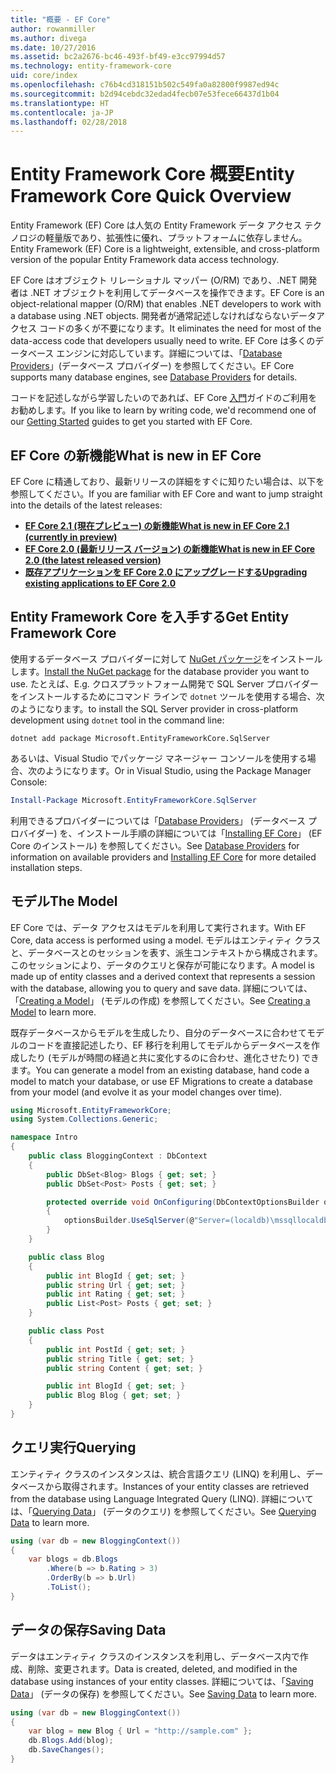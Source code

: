 ```yaml
---
title: "概要 - EF Core"
author: rowanmiller
ms.author: divega
ms.date: 10/27/2016
ms.assetid: bc2a2676-bc46-493f-bf49-e3cc97994d57
ms.technology: entity-framework-core
uid: core/index
ms.openlocfilehash: c76b4cd318151b502c549fa0a82800f9987ed94c
ms.sourcegitcommit: b2d94cebdc32edad4fecb07e53fece66437d1b04
ms.translationtype: HT
ms.contentlocale: ja-JP
ms.lasthandoff: 02/28/2018
---
```

# <a name="entity-framework-core-quick-overview"></a><span data-ttu-id="456c2-102">Entity Framework Core 概要</span><span class="sxs-lookup"><span data-stu-id="456c2-102">Entity Framework Core Quick Overview</span></span>

<span data-ttu-id="456c2-103">Entity Framework (EF) Core は人気の Entity Framework データ アクセス テクノロジの軽量版であり、拡張性に優れ、プラットフォームに依存しません。</span><span class="sxs-lookup"><span data-stu-id="456c2-103">Entity Framework (EF) Core is a lightweight, extensible, and cross-platform version of the popular Entity Framework data access technology.</span></span>

<span data-ttu-id="456c2-104">EF Core はオブジェクト リレーショナル マッパー (O/RM) であり、.NET 開発者は .NET オブジェクトを利用してデータベースを操作できます。</span><span class="sxs-lookup"><span data-stu-id="456c2-104">EF Core is an object-relational mapper (O/RM) that enables .NET developers to work with a database using .NET objects.</span></span> <span data-ttu-id="456c2-105">開発者が通常記述しなければならないデータアクセス コードの多くが不要になります。</span><span class="sxs-lookup"><span data-stu-id="456c2-105">It eliminates the need for most of the data-access code that developers usually need to write.</span></span> <span data-ttu-id="456c2-106">EF Core は多くのデータベース エンジンに対応しています。詳細については、「[Database Providers](providers/index.md)」(データベース プロバイダー) を参照してください。</span><span class="sxs-lookup"><span data-stu-id="456c2-106">EF Core supports many database engines, see [Database Providers](providers/index.md) for details.</span></span>

<span data-ttu-id="456c2-107">コードを記述しながら学習したいのであれば、EF Core [入門](get-started/index.md)ガイドのご利用をお勧めします。</span><span class="sxs-lookup"><span data-stu-id="456c2-107">If you like to learn by writing code, we'd recommend one of our [Getting Started](get-started/index.md) guides to get you started with EF Core.</span></span>

## <a name="what-is-new-in-ef-core"></a><span data-ttu-id="456c2-108">EF Core の新機能</span><span class="sxs-lookup"><span data-stu-id="456c2-108">What is new in EF Core</span></span>

<span data-ttu-id="456c2-109">EF Core に精通しており、最新リリースの詳細をすぐに知りたい場合は、以下を参照してください。</span><span class="sxs-lookup"><span data-stu-id="456c2-109">If you are familiar with EF Core and want to jump straight into the details of the latest releases:</span></span>

- <span data-ttu-id="456c2-110">**[EF Core 2.1 (現在プレビュー) の新機能](xref:core/what-is-new/ef-core-2.1)**</span><span class="sxs-lookup"><span data-stu-id="456c2-110">**[What is new in EF Core 2.1 (currently in preview)](xref:core/what-is-new/ef-core-2.1)**</span></span>
- <span data-ttu-id="456c2-111">**[EF Core 2.0 (最新リリース バージョン) の新機能](xref:core/what-is-new/ef-core-2.0)**</span><span class="sxs-lookup"><span data-stu-id="456c2-111">**[What is new in EF Core 2.0 (the latest released version)](xref:core/what-is-new/ef-core-2.0)**</span></span>
- <span data-ttu-id="456c2-112">**[既存アプリケーションを EF Core 2.0 にアップグレードする](xref:core/miscellaneous/1x-2x-upgrade)**</span><span class="sxs-lookup"><span data-stu-id="456c2-112">**[Upgrading existing applications to EF Core 2.0](xref:core/miscellaneous/1x-2x-upgrade)**</span></span>


## <a name="get-entity-framework-core"></a><span data-ttu-id="456c2-113">Entity Framework Core を入手する</span><span class="sxs-lookup"><span data-stu-id="456c2-113">Get Entity Framework Core</span></span>

<span data-ttu-id="456c2-114">使用するデータベース プロバイダーに対して [NuGet パッケージ](https://docs.nuget.org/ndocs/quickstart/use-a-package)をインストールします。</span><span class="sxs-lookup"><span data-stu-id="456c2-114">[Install the NuGet package](https://docs.nuget.org/ndocs/quickstart/use-a-package) for the database provider you want to use.</span></span> <span data-ttu-id="456c2-115">たとえば、</span><span class="sxs-lookup"><span data-stu-id="456c2-115">E.g.</span></span> <span data-ttu-id="456c2-116">クロスプラットフォーム開発で SQL Server プロバイダーをインストールするためにコマンド ラインで `dotnet` ツールを使用する場合、次のようになります。</span><span class="sxs-lookup"><span data-stu-id="456c2-116">to install the SQL Server provider in cross-platform development using `dotnet` tool in the command line:</span></span>

``` Console
dotnet add package Microsoft.EntityFrameworkCore.SqlServer
```

<span data-ttu-id="456c2-117">あるいは、Visual Studio でパッケージ マネージャー コンソールを使用する場合、次のようになります。</span><span class="sxs-lookup"><span data-stu-id="456c2-117">Or in Visual Studio, using the Package Manager Console:</span></span>

``` PowerShell
Install-Package Microsoft.EntityFrameworkCore.SqlServer
```
<span data-ttu-id="456c2-118">利用できるプロバイダーについては「[Database Providers](providers/index.md)」 (データベース プロバイダー) を、インストール手順の詳細については「[Installing EF Core](get-started/install/index.md)」 (EF Core のインストール) を参照してください。</span><span class="sxs-lookup"><span data-stu-id="456c2-118">See [Database Providers](providers/index.md) for information on available providers and [Installing EF Core](get-started/install/index.md) for more detailed installation steps.</span></span>

## <a name="the-model"></a><span data-ttu-id="456c2-119">モデル</span><span class="sxs-lookup"><span data-stu-id="456c2-119">The Model</span></span>

<span data-ttu-id="456c2-120">EF Core では、データ アクセスはモデルを利用して実行されます。</span><span class="sxs-lookup"><span data-stu-id="456c2-120">With EF Core, data access is performed using a model.</span></span> <span data-ttu-id="456c2-121">モデルはエンティティ クラスと、データベースとのセッションを表す、派生コンテキストから構成されます。このセッションにより、データのクエリと保存が可能になります。</span><span class="sxs-lookup"><span data-stu-id="456c2-121">A model is made up of entity classes and a derived context that represents a session with the database, allowing you to query and save data.</span></span> <span data-ttu-id="456c2-122">詳細については、「[Creating a Model](modeling/index.md)」 (モデルの作成) を参照してください。</span><span class="sxs-lookup"><span data-stu-id="456c2-122">See [Creating a Model](modeling/index.md) to learn more.</span></span>

<span data-ttu-id="456c2-123">既存データベースからモデルを生成したり、自分のデータベースに合わせてモデルのコードを直接記述したり、EF 移行を利用してモデルからデータベースを作成したり (モデルが時間の経過と共に変化するのに合わせ、進化させたり) できます。</span><span class="sxs-lookup"><span data-stu-id="456c2-123">You can generate a model from an existing database, hand code a model to match your database, or use EF Migrations to create a database from your model (and evolve it as your model changes over time).</span></span>

``` csharp
using Microsoft.EntityFrameworkCore;
using System.Collections.Generic;

namespace Intro
{
    public class BloggingContext : DbContext
    {
        public DbSet<Blog> Blogs { get; set; }
        public DbSet<Post> Posts { get; set; }

        protected override void OnConfiguring(DbContextOptionsBuilder optionsBuilder)
        {
            optionsBuilder.UseSqlServer(@"Server=(localdb)\mssqllocaldb;Database=MyDatabase;Trusted_Connection=True;");
        }
    }

    public class Blog
    {
        public int BlogId { get; set; }
        public string Url { get; set; }
        public int Rating { get; set; }
        public List<Post> Posts { get; set; }
    }

    public class Post
    {
        public int PostId { get; set; }
        public string Title { get; set; }
        public string Content { get; set; }

        public int BlogId { get; set; }
        public Blog Blog { get; set; }
    }
}
```

## <a name="querying"></a><span data-ttu-id="456c2-124">クエリ実行</span><span class="sxs-lookup"><span data-stu-id="456c2-124">Querying</span></span>

<span data-ttu-id="456c2-125">エンティティ クラスのインスタンスは、統合言語クエリ (LINQ) を利用し、データベースから取得されます。</span><span class="sxs-lookup"><span data-stu-id="456c2-125">Instances of your entity classes are retrieved from the database using Language Integrated Query (LINQ).</span></span> <span data-ttu-id="456c2-126">詳細については、「[Querying Data](querying/index.md)」 (データのクエリ) を参照してください。</span><span class="sxs-lookup"><span data-stu-id="456c2-126">See [Querying Data](querying/index.md) to learn more.</span></span>

``` csharp
using (var db = new BloggingContext())
{
    var blogs = db.Blogs
        .Where(b => b.Rating > 3)
        .OrderBy(b => b.Url)
        .ToList();
}
```

## <a name="saving-data"></a><span data-ttu-id="456c2-127">データの保存</span><span class="sxs-lookup"><span data-stu-id="456c2-127">Saving Data</span></span>

<span data-ttu-id="456c2-128">データはエンティティ クラスのインスタンスを利用し、データベース内で作成、削除、変更されます。</span><span class="sxs-lookup"><span data-stu-id="456c2-128">Data is created, deleted, and modified in the database using instances of your entity classes.</span></span> <span data-ttu-id="456c2-129">詳細については、「[Saving Data](saving/index.md)」 (データの保存) を参照してください。</span><span class="sxs-lookup"><span data-stu-id="456c2-129">See [Saving Data](saving/index.md) to learn more.</span></span>

``` csharp
using (var db = new BloggingContext())
{
    var blog = new Blog { Url = "http://sample.com" };
    db.Blogs.Add(blog);
    db.SaveChanges();
}
```
